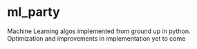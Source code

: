 # ml_party
Machine Learning algos implemented from ground up in python. Optimization and improvements in implementation yet to come
